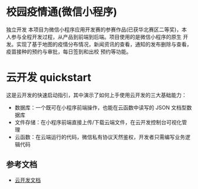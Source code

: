 # 校园疫情通(微信小程序)
独立开发
本项目为微信小程序应用开发赛的参赛作品(已获华北赛区二等奖)，本人参与全程开发过程，从产品到前端到后端。项目使用的是微信小程序的原生
开发。实现了基于地图的疫情分布情况，新闻资讯的查看，通知的发布删除与查看，疫苗接种的预约与审批，每日签到和出校
预约等功能。


# 云开发 quickstart

这是云开发的快速启动指引，其中演示了如何上手使用云开发的三大基础能力：

- 数据库：一个既可在小程序前端操作，也能在云函数中读写的 JSON 文档型数据库
- 文件存储：在小程序前端直接上传/下载云端文件，在云开发控制台可视化管理
- 云函数：在云端运行的代码，微信私有协议天然鉴权，开发者只需编写业务逻辑代码

## 参考文档

- [云开发文档](https://developers.weixin.qq.com/miniprogram/dev/wxcloud/basis/getting-started.html)

